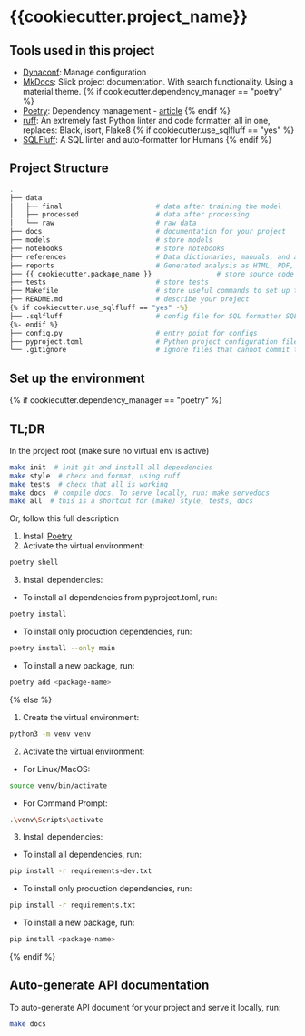 # {{cookiecutter.project_name}}

## Tools used in this project
* [Dynaconf](https://www.dynaconf.com): Manage configuration
* [MkDocs](https://www.mkdocs.org): Slick project documentation. With search functionality. Using a material theme. 
{% if cookiecutter.dependency_manager == "poetry" %}
* [Poetry](https://towardsdatascience.com/how-to-effortlessly-publish-your-python-package-to-pypi-using-poetry-44b305362f9f): Dependency management - [article](https://mathdatasimplified.com/poetry-a-better-way-to-manage-python-dependencies/)
{% endif %}
* [ruff](https://docs.astral.sh/ruff/): An extremely fast Python linter and code formatter, all in one, replaces: Black, isort, Flake8
{% if cookiecutter.use_sqlfluff == "yes" %}
* [SQLFluff](https://docs.sqlfluff.com/): A SQL linter and auto-formatter for Humans
{% endif %}

## Project Structure

```bash
.
├── data            
│   ├── final                       # data after training the model
│   ├── processed                   # data after processing
│   └── raw                         # raw data
├── docs                            # documentation for your project
├── models                          # store models
├── notebooks                       # store notebooks
├── references                      # Data dictionaries, manuals, and all other explanatory materials
├── reports                         # Generated analysis as HTML, PDF, LaTeX, etc.
├── {{ cookiecutter.package_name }}                # store source code
├── tests                           # store tests
├── Makefile                        # store useful commands to set up the environment
├── README.md                       # describe your project
{% if cookiecutter.use_sqlfluff == "yes" -%}
├── .sqlfluff                       # config file for SQL formatter SQLFluff
{%- endif %}
├── config.py                       # entry point for configs
├── pyproject.toml                  # Python project configuration file. Configures tools like Poetry, ruff, sqlfluff etc.
└── .gitignore                      # ignore files that cannot commit to Git
```

## Set up the environment

{% if cookiecutter.dependency_manager == "poetry" %}
## TL;DR
In the project root (make sure no virtual env is active)

```bash
make init  # init git and install all dependencies
make style  # check and format, using ruff
make tests  # check that all is working
make docs  # compile docs. To serve locally, run: make servedocs
make all  # this is a shortcut for (make) style, tests, docs
```

Or, follow this full description 
1. Install [Poetry](https://python-poetry.org/docs/#installation)
2. Activate the virtual environment:
```bash
poetry shell
```
3. Install dependencies:
- To install all dependencies from pyproject.toml, run:
```bash
poetry install
```
- To install only production dependencies, run:
```bash
poetry install --only main
```
- To install a new package, run:
```bash
poetry add <package-name>
```
{% else %}
1. Create the virtual environment:
```bash
python3 -m venv venv
```
2. Activate the virtual environment:

- For Linux/MacOS:
```bash
source venv/bin/activate
```
- For Command Prompt:
```bash
.\venv\Scripts\activate
```
3. Install dependencies:
- To install all dependencies, run:
```bash
pip install -r requirements-dev.txt
```
- To install only production dependencies, run:
```bash
pip install -r requirements.txt
```
- To install a new package, run:
```bash
pip install <package-name>
```
{% endif %}


## Auto-generate API documentation

To auto-generate API document for your project and serve it locally, run:

```bash
make docs
```
